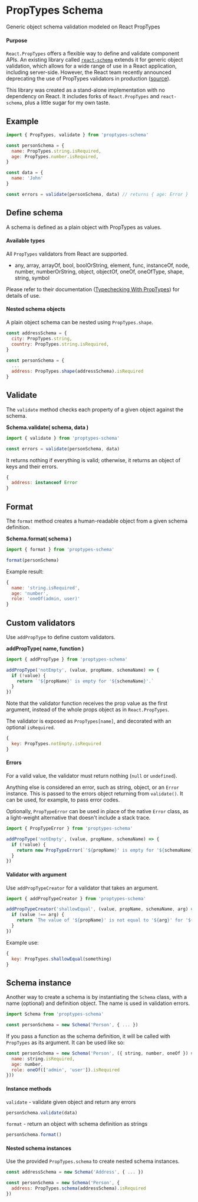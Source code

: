 # PropTypes Schema

Generic object schema validation modeled on React PropTypes

#### Purpose

`React.PropTypes` offers a flexible way to define and validate component APIs. An existing library called [`react-schema`](https://github.com/philcockfield/react-schema) extends it for generic object validation, which allows for a wide range of use in a React application, including server-side. However, the React team recently announced deprecating the use of PropTypes validators in production ([source](https://facebook.github.io/react/warnings/dont-call-proptypes.html)).

This library was created as a stand-alone implementation with no dependency on React. It includes forks of `React.PropTypes` and `react-schema`, plus a little sugar for my own taste.

## Example

```js
import { PropTypes, validate } from 'proptypes-schema'

const personSchema = {
  name: PropTypes.string.isRequired,
  age: PropTypes.number.isRequired,
}

const data = {
  name: 'John'
}

const errors = validate(personSchema, data) // returns { age: Error }
```


## Define schema

A schema is defined as a plain object with PropTypes as values.

#### Available types

All `PropTypes` validators from React are supported.

- any, array, arrayOf, bool, boolOrString, element, func, instanceOf, node, number, numberOrString, object, objectOf, oneOf, oneOfType, shape, string, symbol

Please refer to their documentation ([Typechecking With PropTypes](https://facebook.github.io/react/docs/typechecking-with-proptypes.html)) for details of use.

#### Nested schema objects

A plain object schema can be nested using `PropTypes.shape`.

```js
const addressSchema = {
  city: PropTypes.string,
  country: PropTypes.string.isRequired,
}

const personSchema = {
  ...
  address: PropTypes.shape(addressSchema).isRequired
}
```


## Validate

The `validate` method checks each property of a given object against the schema.

**Schema.validate( schema, data )**

```js
import { validate } from 'proptypes-schema'

const errors = validate(personSchema, data)
```

It returns nothing if everything is valid; otherwise, it returns an object of keys and their errors.

```js
{
  address: instanceof Error
}
```


## Format

The `format` method creates a human-readable object from a given schema definition.

**Schema.format( schema )**

```js
import { format } from 'proptypes-schema'

format(personSchema)
```

Example result:

```js
{
  name: 'string.isRequired',
  age: 'number',
  role: 'oneOf(admin, user)'
}
```


## Custom validators

Use `addPropType` to define custom validators.

**addPropType( name, function )**

```js
import { addPropType } from 'proptypes-schema'

addPropType('notEmpty', (value, propName, schemaName) => {
  if (!value) {
    return `'${propName}' is empty for '${schemaName}'.`
  }
})
```

Note that the validator function receives the prop value as the first argument, instead of the whole props object as in `React.PropTypes`.

The validator is exposed as `PropTypes[name]`, and decorated with an optional `isRequired`.

```js
{
  key: PropTypes.notEmpty.isRequired
}
```

#### Errors

For a valid value, the validator must return nothing (`null` or `undefined`).

Anything else is considered an error, such as string, object, or an `Error` instance. This is passed to the errors object returning from `validate()`. It can be used, for example, to pass error codes.

Optionally, `PropTypeError` can be used in place of the native `Error` class, as a light-weight alternative that doesn't include a stack trace.


```js
import { PropTypeError } from 'proptypes-schema'

addPropType('notEmpty', (value, propName, schemaName) => {
  if (!value) {
    return new PropTypeError(`'${propName}' is empty for '${schemaName}'.`)
  }
})
```

#### Validator with argument

Use `addPropTypeCreator` for a validator that takes an argument.

```js
import { addPropTypeCreator } from 'proptypes-schema'

addPropTypeCreator('shallowEqual', (value, propName, schemaName, arg) => {
  if (value !== arg) {
    return `The value of '${propName}' is not equal to '${arg}' for '${schemaName}'.`
  }
})
```

Example use:

```js
{
  key: PropTypes.shallowEqual(something)
}
```


## Schema instance

Another way to create a schema is by instantiating the `Schema` class, with a name (optional) and definition object. The name is used in validation errors.


```js
import Schema from 'proptypes-schema'

const personSchema = new Schema('Person', { ... })
```

If you pass a function as the schema definition, it will be called with `PropTypes` as its argument. It can be used like so:

```js
const personSchema = new Schema('Person', ({ string, number, oneOf }) => ({
  name: string.isRequired,
  age: number,
  role: oneOf(['admin', 'user']).isRequired
}))
```

#### Instance methods

`validate` - validate given object and return any errors

```js
personSchema.validate(data)
```

`format` - return an object with schema definition as strings

```js
personSchema.format()
```

#### Nested schema instances

Use the provided `PropTypes.schema` to create nested schema instances.


```js
const addressSchema = new Schema('Address', { ... })

const personSchema = new Schema('Person', {
  address: PropTypes.schema(addressSchema).isRequired
})
```

